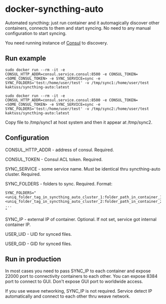 # docker-syncthing-auto

Automated syncthing: just run container and it automagically discover other containers, connects to them and start syncing. No need to any manual configuration to start syncing.

You need running instance of [Consul](https://www.consul.io) to discovery.

## Run example

```
sudo docker run --rm -it -e CONSUL_HTTP_ADDR=consul.service.consul:8500 -e CONSUL_TOKEN=<SOME_CONSUL_TOKEN> -e SYNC_SERVICE=sync -e SYNC_FOLDERS='test:/home/user/test' -v /tmp/sync1:/home/user/test kaktuss/syncthing-auto:latest

sudo docker run --rm -it -e CONSUL_HTTP_ADDR=consul.service.consul:8500 -e CONSUL_TOKEN=<SOME_CONSUL_TOKEN> -e SYNC_SERVICE=sync -e SYNC_FOLDERS='test:/home/user/test' -v /tmp/sync2:/home/user/test kaktuss/syncthing-auto:latest
```

Copy file to /tmp/sync1 at host system and then it appear at /tmp/sync2.


## Configuration

CONSUL_HTTP_ADDR - address of consul. Required.

CONSUL_TOKEN - Consul ACL token. Required.

SYNC_SERVICE - some service name. Must be identical thru syncthing-auto cluster. Required.

SYNC_FOLDERS - folders to sync. Required. Format:

```
SYNC_FOLDERS="
<uniq_folder_tag_in_syncthing_auto_cluster_1:folder_path_in_container_1>
<uniq_folder_tag_in_syncthing_auto_cluster_2:folder_path_in_container_2>
...
"
```

SYNC_IP - external IP of container. Optional. If not set, service got internal container IP.

USER_UID - UID for synced files.

USER_GID - GID for synced files.

## Run in production

In most cases you need to pass SYNC_IP to each container and expose 22000 port to connectivity containers to each other. You can expose 8384 port to connect to GUI. Don't expose GUI port to worldwide access.

If you use weave networking, SYNC_IP is not required. Service detect IP automatically and connect to each other thru weave network.
